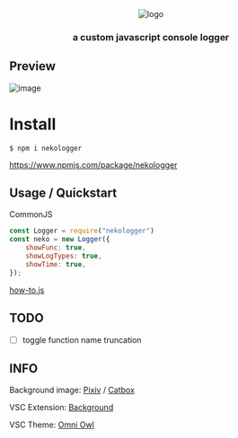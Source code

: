<div align="center">
  <img alt="logo" src="https://github.com/durpyneko/neko-logger/assets/89787577/c20b6932-936c-4f40-a335-9e79bc0687e9">
  <h3>a custom javascript console logger</h3>
</div>


## Preview
![image](https://github.com/durpyneko/neko-logger/assets/89787577/62830e9f-b810-43ac-8f36-931c18f6eea8)

# Install
```
$ npm i nekologger
```
https://www.npmjs.com/package/nekologger

## Usage / Quickstart
CommonJS
```js
const Logger = require("nekologger")
const neko = new Logger({
    showFunc: true,
    showLogTypes: true,
    showTime: true,
});
```
[how-to.js](https://github.com/durpyneko/neko-logger/blob/main/how-to.js)

## TODO
- [ ] toggle function name truncation

## INFO
Background image: [Pixiv](https://www.pixiv.net/en/artworks/96441490) / [Catbox](https://files.catbox.moe/shsurd.png)

VSC Extension: [Background](https://github.com/KatsuteDev/Background/)

VSC Theme: [Omni Owl](https://github.com/guilhermerodz/omni-owl)

